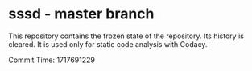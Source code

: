 # sssd - master branch

This repository contains the frozen state of the repository.
Its history is cleared. It is used only for static code
analysis with Codacy.

Commit Time: 1717691229